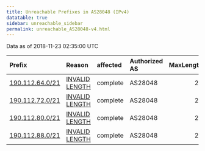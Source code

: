 ```yaml
---
title: Unreachable Prefixes in AS28048 (IPv4)
datatable: true
sidebar: unreachable_sidebar
permalink: unreachable_AS28048-v4.html
---
```


Data as of 2018-11-23 02:35:00 UTC


<div class="datatable-begin"></div>

| Prefix                                                   | Reason                                                                                                    | affected   | Authorized AS   |   MaxLength | Anchor                                         |   unreachable /24s |
|:---------------------------------------------------------|:----------------------------------------------------------------------------------------------------------|:-----------|:----------------|------------:|:-----------------------------------------------|-------------------:|
| [190.112.64.0/21](https://stat.ripe.net/190.112.64.0/21) | [INVALID LENGTH](https://rpki-validator.ripe.net/announcement-preview?asn=AS28048&prefix=190.112.64.0/21) | complete   | AS28048         |          20 | [LACNIC](unreachable_LACNIC_RPKI_Root-v4.html) |                  8 |
| [190.112.72.0/21](https://stat.ripe.net/190.112.72.0/21) | [INVALID LENGTH](https://rpki-validator.ripe.net/announcement-preview?asn=AS28048&prefix=190.112.72.0/21) | complete   | AS28048         |          20 | [LACNIC](unreachable_LACNIC_RPKI_Root-v4.html) |                  8 |
| [190.112.80.0/21](https://stat.ripe.net/190.112.80.0/21) | [INVALID LENGTH](https://rpki-validator.ripe.net/announcement-preview?asn=AS28048&prefix=190.112.80.0/21) | complete   | AS28048         |          20 | [LACNIC](unreachable_LACNIC_RPKI_Root-v4.html) |                  8 |
| [190.112.88.0/21](https://stat.ripe.net/190.112.88.0/21) | [INVALID LENGTH](https://rpki-validator.ripe.net/announcement-preview?asn=AS28048&prefix=190.112.88.0/21) | complete   | AS28048         |          20 | [LACNIC](unreachable_LACNIC_RPKI_Root-v4.html) |                  8 |

<div class="datatable-end"></div>